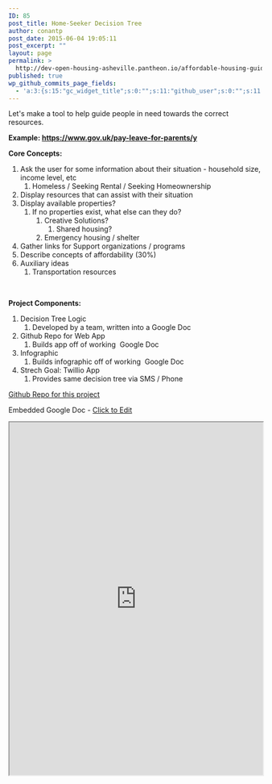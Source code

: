 ```yaml
---
ID: 85
post_title: Home-Seeker Decision Tree
author: conantp
post_date: 2015-06-04 19:05:11
post_excerpt: ""
layout: page
permalink: >
  http://dev-open-housing-asheville.pantheon.io/affordable-housing-guide-for-renters/housing-decision-tree/
published: true
wp_github_commits_page_fields:
  - 'a:3:{s:15:"gc_widget_title";s:0:"";s:11:"github_user";s:0:"";s:11:"github_repo";s:0:"";}'
---
```

Let's make a tool to help guide people in need towards the correct resources.

<strong>Example: <a href="https://www.gov.uk/pay-leave-for-parents/y">https://www.gov.uk/pay-leave-for-parents/y</a></strong>

<strong>Core Concepts:</strong>
<ol>
	<li>Ask the user for some information about their situation - household size, income level, etc
<ol>
	<li>Homeless / Seeking Rental / Seeking Homeownership</li>
</ol>
</li>
	<li>Display resources that can assist with their situation</li>
	<li>Display available properties?
<ol>
	<li>If no properties exist, what else can they do?
<ol>
	<li>Creative Solutions?
<ol>
	<li>Shared housing?</li>
</ol>
</li>
	<li>Emergency housing / shelter</li>
</ol>
</li>
</ol>
</li>
	<li>Gather links for Support organizations / programs</li>
	<li>Describe concepts of affordability (30%)</li>
	<li>Auxiliary ideas
<ol>
	<li>Transportation resources</li>
</ol>
</li>
</ol>
&nbsp;

<strong>Project Components:</strong>
<ol>
	<li>Decision Tree Logic
<ol>
	<li>Developed by a team, written into a Google Doc</li>
</ol>
</li>
	<li>Github Repo for Web App
<ol>
	<li>Builds app off of working  Google Doc</li>
</ol>
</li>
	<li>Infographic
<ol>
	<li>Builds infographic off of working  Google Doc</li>
</ol>
</li>
	<li>Strech Goal: Twillio App
<ol>
	<li>Provides same decision tree via SMS / Phone</li>
</ol>
</li>
</ol>
<a href="https://github.com/CodeForAsheville/openhousing-seeker-decision-tree">Github Repo for this project</a>

Embedded Google Doc - <a href="https://docs.google.com/document/d/1I-Hnl4bFDjw1XNGv4PeBG3dHV5ds6A5i3BJxzu9EIm0/edit#">Click to Edit</a>

<iframe src="https://docs.google.com/document/d/1I-Hnl4bFDjw1XNGv4PeBG3dHV5ds6A5i3BJxzu9EIm0/pub?embedded=true" width="100%" height="700"></iframe>
